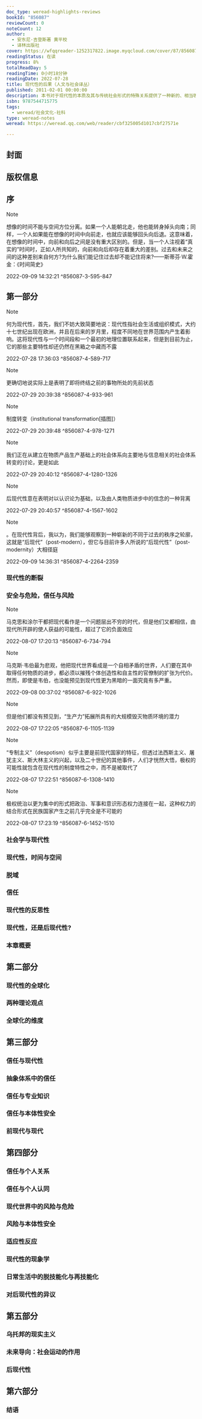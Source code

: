 ```yaml
---
doc_type: weread-highlights-reviews
bookId: "856087"
reviewCount: 0
noteCount: 12
author:
  - 安东尼·吉登斯著 黄平校
  - 译林出版社
cover: https://wfqqreader-1252317822.image.myqcloud.com/cover/87/856087/t7_856087.jpg
readingStatus: 在读
progress: 8%
totalReadDay: 5
readingTime: 0小时18分钟
readingDate: 2022-07-28
title: 现代性的后果（人文与社会译丛）
published: 2011-02-01 00:00:00
description: 本书对于现代性的本质及其与传统社会形式的特殊关系提供了一种新的、相当吸引人的视角。吉登斯以一种杰出的方式，吸收了自古典社会学家以来的社会思想传统，并且让不同的理论家们作为对手相互竞争，从而确立自己的观点。他的理论不仅建立在整个传统之上，而且建立在自己的早期著作之上。
isbn: 9787544715775
tags:
  - weread/社会文化-社科
type: weread-notes
weread: https://weread.qq.com/web/reader/cbf325005d1017cbf27571e

---
```



## 封面

## 版权信息

## 序

> [!NOTE] 
> 想像的时间不能与空间方位分离。如果一个人能朝北走，他也能转身掉头向南；同样，一个人如果能在想像的时间中向前走，也就应该能够回头向后退。这意味着，在想像的时间中，向前和向后之间是没有重大区别的。但是，当一个人注视着“真实的”时间时，正如人所共知的，向前和向后却存在着重大的差别。过去和未来之间的这种差别来自何方?为什么我们能记住过去却不能记住将来?——斯蒂芬·W.霍金：《时间简史》
> 
> 2022-09-09 14:32:21 ^856087-3-595-847

## 第一部分

> [!NOTE] 
> 何为现代性，首先，我们不妨大致简要地说：现代性指社会生活或组织模式，大约十七世纪出现在欧洲，并且在后来的岁月里，程度不同地在世界范围内产生着影响。这将现代性与一个时间段和一个最初的地理位置联系起来，但是到目前为止，它的那些主要特性却还仍然在黑箱之中藏而不露
> 
> 2022-07-28 17:36:03 ^856087-4-589-717

> [!NOTE] 
> 更确切地说实际上是表明了即将终结之前的事物所处的先前状态
> 
> 2022-07-29 20:39:38 ^856087-4-933-961

> [!NOTE] 
> 制度转变（institutional transformation[插图]）
> 
> 2022-07-29 20:39:48 ^856087-4-978-1271

> [!NOTE] 
> 我们正在从建立在物质产品生产基础上的社会体系向主要地与信息相关的社会体系转变的讨论，更是如此
> 
> 2022-07-29 20:40:12 ^856087-4-1280-1326

> [!NOTE] 
> 后现代性意在表明对以认识论为基础，以及由人类物质进步中的信念的一种背离
> 
> 2022-07-29 20:40:57 ^856087-4-1567-1602

> [!NOTE] 
> 。在现代性背后，我以为，我们能够观察到一种崭新的不同于过去的秩序之轮廓，这就是“后现代”（post-modern），但它与目前许多人所说的“后现代性”（post-modernity）大相径庭
> 
> 2022-09-09 14:36:31 ^856087-4-2264-2359

### 现代性的断裂

### 安全与危险，信任与风险

> [!NOTE] 
> 马克思和涂尔干都把现代看作是一个问题层出不穷的时代，但是他们又都相信，由现代所开辟的使人获益的可能性，超过了它的负面效应
> 
> 2022-08-07 17:20:13 ^856087-6-734-794

> [!NOTE] 
> 马克斯·韦伯最为悲观，他把现代世界看成是一个自相矛盾的世界，人们要在其中取得任何物质的进步，都必须以摧残个体创造性和自主性的官僚制的扩张为代价。然而，即使是韦伯，也没能预见到现代性更为黑暗的一面究竟有多严重。
> 
> 2022-09-08 00:37:02 ^856087-6-922-1026

> [!NOTE] 
> 但是他们都没有预见到，“生产力”拓展所具有的大规模毁灭物质环境的潜力
> 
> 2022-08-07 17:22:05 ^856087-6-1105-1139

> [!NOTE] 
> “专制主义”（despotism）似乎主要是前现代国家的特征，但透过法西斯主义、屠犹主义、斯大林主义的兴起，以及二十世纪的其他事件，人们才恍然大悟，极权的可能性就包含在现代性的制度特性之中，而不是被取代了
> 
> 2022-08-07 17:22:51 ^856087-6-1308-1410

> [!NOTE] 
> 极权统治以更为集中的形式把政治、军事和意识形态权力连接在一起，这种权力的结合形式在民族国家产生之前几乎完全是不可能的
> 
> 2022-08-07 17:23:19 ^856087-6-1452-1510

### 社会学与现代性

### 现代性，时间与空间

### 脱域

### 信任

### 现代性的反思性

### 现代性，还是后现代性?

### 本章概要

## 第二部分

### 现代性的全球化

### 两种理论观点

### 全球化的维度

## 第三部分

### 信任与现代性

### 抽象体系中的信任

### 信任与专业知识

### 信任与本体性安全

### 前现代与现代

## 第四部分

### 信任与个人关系

### 信任与个人认同

### 现代世界中的风险与危险

### 风险与本体性安全

### 适应性反应

### 现代性的现象学

### 日常生活中的脱技能化与再技能化

### 对后现代性的异议

## 第五部分

### 乌托邦的现实主义

### 未来导向：社会运动的作用

### 后现代性

## 第六部分

### 结语

